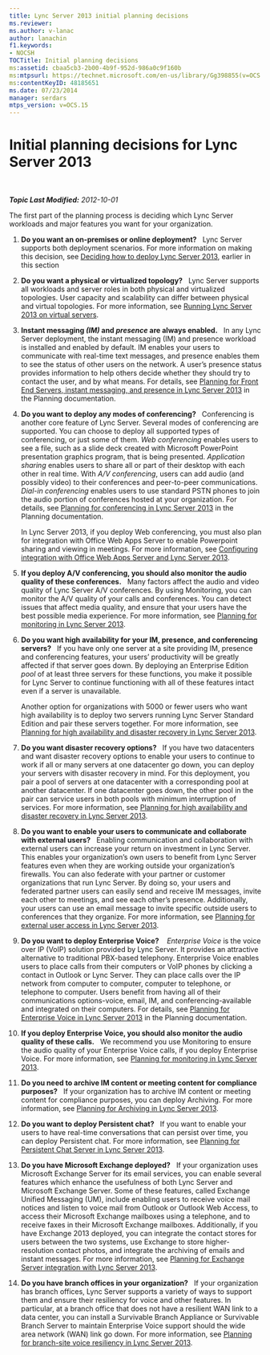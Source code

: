 ```yaml
---
title: Lync Server 2013 initial planning decisions
ms.reviewer: 
ms.author: v-lanac
author: lanachin
f1.keywords:
- NOCSH
TOCTitle: Initial planning decisions
ms:assetid: cbaa5cb3-2b00-4b9f-952d-986a0c9f160b
ms:mtpsurl: https://technet.microsoft.com/en-us/library/Gg398855(v=OCS.15)
ms:contentKeyID: 48185651
ms.date: 07/23/2014
manager: serdars
mtps_version: v=OCS.15
---
```


# Initial planning decisions for Lync Server 2013

<div data-xmlns="http://www.w3.org/1999/xhtml">

<div class="topic" data-xmlns="http://www.w3.org/1999/xhtml" data-msxsl="urn:schemas-microsoft-com:xslt" data-cs="https://msdn.microsoft.com/">

<div data-asp="https://msdn2.microsoft.com/asp">



</div>

<div id="mainSection">

<div id="mainBody">

<span> </span>

_**Topic Last Modified:** 2012-10-01_

The first part of the planning process is deciding which Lync Server workloads and major features you want for your organization.

1.  **Do you want an on-premises or online deployment?**   Lync Server supports both deployment scenarios. For more information on making this decision, see [Deciding how to deploy Lync Server 2013](lync-server-2013-deciding-how-to-deploy-microsoft-lync.md), earlier in this section

2.  **Do you want a physical or virtualized topology?**   Lync Server supports all workloads and server roles in both physical and virtualized topologies. User capacity and scalability can differ between physical and virtual topologies. For more information, see [Running Lync Server 2013 on virtual servers](lync-server-2013-running-lync-server-on-virtual-servers.md).

3.  **Instant messaging *(IM)* and *presence* are always enabled.**   In any Lync Server deployment, the instant messaging (IM) and presence workload is installed and enabled by default. IM enables your users to communicate with real-time text messages, and presence enables them to see the status of other users on the network. A user’s presence status provides information to help others decide whether they should try to contact the user, and by what means. For details, see [Planning for Front End Servers, instant messaging, and presence in Lync Server 2013](lync-server-2013-planning-for-front-end-servers-instant-messaging-and-presence.md) in the Planning documentation.

4.  **Do you want to deploy any modes of conferencing?**   Conferencing is another core feature of Lync Server. Several modes of conferencing are supported. You can choose to deploy all supported types of conferencing, or just some of them. *Web conferencing* enables users to see a file, such as a slide deck created with Microsoft PowerPoint presentation graphics program, that is being presented. *Application sharing* enables users to share all or part of their desktop with each other in real time. With *A/V conferencing*, users can add audio (and possibly video) to their conferences and peer-to-peer communications. *Dial-in conferencing* enables users to use standard PSTN phones to join the audio portion of conferences hosted at your organization. For details, see [Planning for conferencing in Lync Server 2013](lync-server-2013-planning-for-conferencing.md) in the Planning documentation.
    
    In Lync Server 2013, if you deploy Web conferencing, you must also plan for integration with Office Web Apps Server to enable Powerpoint sharing and viewing in meetings. For more information, see [Configuring integration with Office Web Apps Server and Lync Server 2013](lync-server-2013-enabling-office-web-apps-server-and-lync-server-2013.md).

5.  **If you deploy A/V conferencing, you should also monitor the audio quality of these conferences.**   Many factors affect the audio and video quality of Lync Server A/V conferences. By using Monitoring, you can monitor the A/V quality of your calls and conferences. You can detect issues that affect media quality, and ensure that your users have the best possible media experience. For more information, see [Planning for monitoring in Lync Server 2013](lync-server-2013-planning-for-monitoring.md).

6.  **Do you want high availability for your IM, presence, and conferencing servers?**   If you have only one server at a site providing IM, presence and conferencing features, your users’ productivity will be greatly affected if that server goes down. By deploying an Enterprise Edition *pool* of at least three servers for these functions, you make it possible for Lync Server to continue functioning with all of these features intact even if a server is unavailable.
    
    Another option for organizations with 5000 or fewer users who want high availability is to deploy two servers running Lync Server Standard Edition and pair these servers together. For more information, see [Planning for high availability and disaster recovery in Lync Server 2013](lync-server-2013-planning-for-high-availability-and-disaster-recovery.md).

7.  **Do you want disaster recovery options?**   If you have two datacenters and want disaster recovery options to enable your users to continue to work if all or many servers at one datacenter go down, you can deploy your servers with disaster recovery in mind. For this deployment, you pair a pool of servers at one datacenter with a corresponding pool at another datacenter. If one datacenter goes down, the other pool in the pair can service users in both pools with minimum interruption of services. For more information, see [Planning for high availability and disaster recovery in Lync Server 2013](lync-server-2013-planning-for-high-availability-and-disaster-recovery.md).

8.  **Do you want to enable your users to communicate and collaborate with external users?**   Enabling communication and collaboration with external users can increase your return on investment in Lync Server. This enables your organization’s own users to benefit from Lync Server features even when they are working outside your organization’s firewalls. You can also federate with your partner or customer organizations that run Lync Server. By doing so, your users and federated partner users can easily send and receive IM messages, invite each other to meetings, and see each other’s presence. Additionally, your users can use an email message to invite specific outside users to conferences that they organize. For more information, see [Planning for external user access in Lync Server 2013](lync-server-2013-planning-for-external-user-access.md).

9.  **Do you want to deploy Enterprise Voice?**    *Enterprise Voice* is the voice over IP (VoIP) solution provided by Lync Server. It provides an attractive alternative to traditional PBX-based telephony. Enterprise Voice enables users to place calls from their computers or VoIP phones by clicking a contact in Outlook or Lync Server. They can place calls over the IP network from computer to computer, computer to telephone, or telephone to computer. Users benefit from having all of their communications options-voice, email, IM, and conferencing-available and integrated on their computers. For details, see [Planning for Enterprise Voice in Lync Server 2013](lync-server-2013-planning-for-enterprise-voice.md) in the Planning documentation.

10. **If you deploy Enterprise Voice, you should also monitor the audio quality of these calls.**   We recommend you use Monitoring to ensure the audio quality of your Enterprise Voice calls, if you deploy Enterprise Voice. For more information, see [Planning for monitoring in Lync Server 2013](lync-server-2013-planning-for-monitoring.md).

11. **Do you need to archive IM content or meeting content for compliance purposes?**   If your organization has to archive IM content or meeting content for compliance purposes, you can deploy Archiving. For more information, see [Planning for Archiving in Lync Server 2013](lync-server-2013-planning-for-archiving.md).

12. **Do you want to deploy Persistent chat?**   If you want to enable your users to have real-time conversations that can persist over time, you can deploy Persistent chat. For more information, see [Planning for Persistent Chat Server in Lync Server 2013](lync-server-2013-planning-for-persistent-chat-server.md).

13. **Do you have Microsoft Exchange deployed?**   If your organization uses Microsoft Exchange Server for its email services, you can enable several features which enhance the usefulness of both Lync Server and Microsoft Exchange Server. Some of these features, called Exchange Unified Messaging (UM), include enabling users to receive voice mail notices and listen to voice mail from Outlook or Outlook Web Access, to access their Microsoft Exchange mailboxes using a telephone, and to receive faxes in their Microsoft Exchange mailboxes. Additionally, if you have Exchange 2013 deployed, you can integrate the contact stores for users between the two systems, use Exchange to store higher-resolution contact photos, and integrate the archiving of emails and instant messages. For more information, see [Planning for Exchange Server integration with Lync Server 2013](lync-server-2013-planning-for-exchange-server-integration.md).

14. **Do you have branch offices in your organization?**   If your organization has branch offices, Lync Server supports a variety of ways to support them and ensure their resiliency for voice and other features. In particular, at a branch office that does not have a resilient WAN link to a data center, you can install a Survivable Branch Appliance or Survivable Branch Server to maintain Enterprise Voice support should the wide area network (WAN) link go down. For more information, see [Planning for branch-site voice resiliency in Lync Server 2013](lync-server-2013-planning-for-branch-site-voice-resiliency.md).

</div>

<span> </span>

</div>

</div>

</div>

